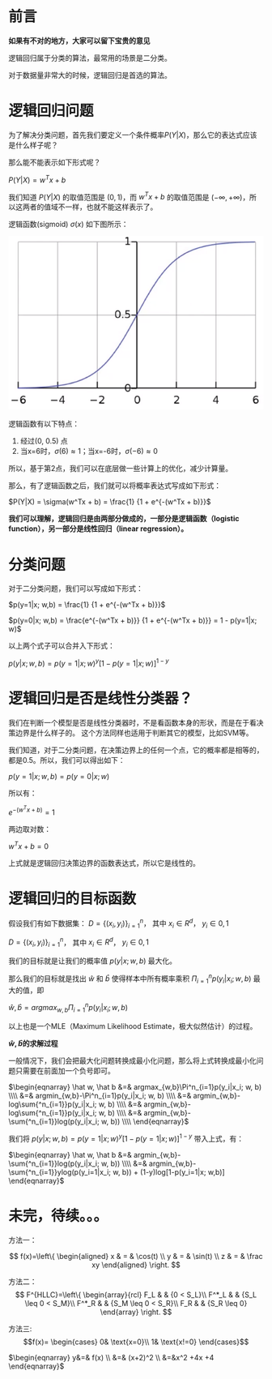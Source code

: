 # 前言
**如果有不对的地方，大家可以留下宝贵的意见**

逻辑回归属于分类的算法，最常用的场景是二分类。

对于数据量非常大的时候，逻辑回归是首选的算法。



# 逻辑回归问题
为了解决分类问题，首先我们要定义一个条件概率$P(Y|X)$，那么它的表达式应该是什么样子呢？

那么能不能表示如下形式呢？

$P(Y|X) = w^Tx + b$

我们知道 $P(Y|X)$ 的取值范围是 $(0,1)$，而 $w^Tx + b$ 的取值范围是 $(-\infty, +\infty)$，所以这两者的值域不一样，也就不能这样表示了。

逻辑函数(sigmoid) $\sigma(x)$ 如下图所示：

![](images/002_logistic_regression/logistic_function.png)

逻辑函数有以下特点：

1. 经过(0, 0.5) 点
2. 当x=6时，$\sigma(6) \approx 1$；当x=-6时，$\sigma(-6) \approx 0$

所以，基于第2点，我们可以在底层做一些计算上的优化，减少计算量。

那么，有了逻辑函数之后，我们就可以将概率表达式写成如下形式：

$P(Y|X) = \sigma(w^Tx + b) = \frac{1} {1 + e^{-(w^Tx + b)}}$

**我们可以理解，逻辑回归是由两部分做成的，一部分是逻辑函数（logistic function），另一部分是线性回归（linear regression）。**


# 分类问题
对于二分类问题，我们可以写成如下形式：

$p(y=1|x; w,b) = \frac{1} {1 + e^{-(w^Tx + b)}}$

$p(y=0|x; w,b) = \frac{e^{-(w^Tx + b)}} {1 + e^{-(w^Tx + b)}} = 1 - p(y=1|x; w)$

以上两个式子可以合并入下形式：

$p(y|x; w,b) = p(y=1|x; w)^y[1 - p(y=1|x; w)]^{1-y}$


# 逻辑回归是否是线性分类器？
我们在判断一个模型是否是线性分类器时，不是看函数本身的形状，而是在于看决策边界是什么样子的。
这个方法同样也适用于判断其它的模型，比如SVM等。

我们知道，对于二分类问题，在决策边界上的任何一个点，它的概率都是相等的，都是0.5。所以，我们可以得出如下：

$p(y=1|x; w,b) = p(y=0|x; w)$

所以有：

$e^{-(w^Tx + b)} = 1$

两边取对数：

$w^Tx + b = 0$

上式就是逻辑回归决策边界的函数表达式，所以它是线性的。


# 逻辑回归的目标函数
假设我们有如下数据集：
$D = \left \{ (x_i, y_i) \right\}^n_{i=1}$， 其中
$x_i \in R^d$， $y_i \in {0, 1}$


$D = \left \{ (x_i, y_i) \right \}^n_{i=1}$， 其中
$x_i \in R^d$， $y_i \in {0, 1}$



我们的目标就是让我们的概率值 $p(y|x; w,b)$ 最大化。

那么我们的目标就是找出 $\hat w$ 和 $\hat b$
使得样本中所有概率乘积 $\Pi^n_{i=1}p(y_i|x_i; w, b)$ 最大的值，即

$\hat w, \hat b = argmax_{w,b}\Pi^n_{i=1}p(y_i|x_i; w, b)$

以上也是一个MLE（Maximum Likelihood Estimate，极大似然估计）的过程。

**$\hat w, \hat b$的求解过程**

一般情况下，我们会把最大化问题转换成最小化问题，那么将上式转换成最小化问题只需要在前面加一个负号即可。

$\begin{eqnarray}
\hat w, \hat b
&=& argmax_{w,b}\Pi^n_{i=1}p(y_i|x_i; w, b)         \\\\
&=& argmin_{w,b}-\Pi^n_{i=1}p(y_i|x_i; w, b)        \\\\
&=& argmin_{w,b}-log\sum{^n_{i=1}}p(y_i|x_i; w, b)  \\\\
&=& argmin_{w,b}-log\sum{^n_{i=1}}p(y_i|x_i; w, b)  \\\\
&=& argmin_{w,b}-\sum{^n_{i=1}}log(p(y_i|x_i; w, b))  \\\\
\end{eqnarray}$

我们将 $p(y|x; w,b) = p(y=1|x; w)^y[1 - p(y=1|x; w)]^{1-y}$ 带入上式，有：

$\begin{eqnarray}
\hat w, \hat b
&=& argmin_{w,b}-\sum{^n_{i=1}}log(p(y_i|x_i; w, b))    \\\\
&=& argmin_{w,b}-\sum{^n_{i=1}}ylog(p(y_i=1|x_i; w, b)) + (1-y)log[1-p(y_i=1|x; w,b)]
\end{eqnarray}$





# 未完，待续。。。

方法一：

$$ f(x)=\left\{
\begin{aligned}
x & = & \cos(t) \\
y & = & \sin(t) \\
z & = & \frac xy
\end{aligned}
\right.
$$

方法二：
$$ F^{HLLC}=\left\{
\begin{array}{rcl}
F_L       &      & {0      <      S_L}\\
F^*_L     &      & {S_L \leq 0 < S_M}\\
F^*_R     &      & {S_M \leq 0 < S_R}\\
F_R       &      & {S_R \leq 0}
\end{array} \right. $$

方法三:
$$f(x)=
\begin{cases}
0& \text{x=0}\\
1& \text{x!=0}
\end{cases}$$



$\begin{eqnarray}
y&=& f(x) \\
&=& (x+2)^2 \\
&=&x^2 +4x +4
\end{eqnarray}$
